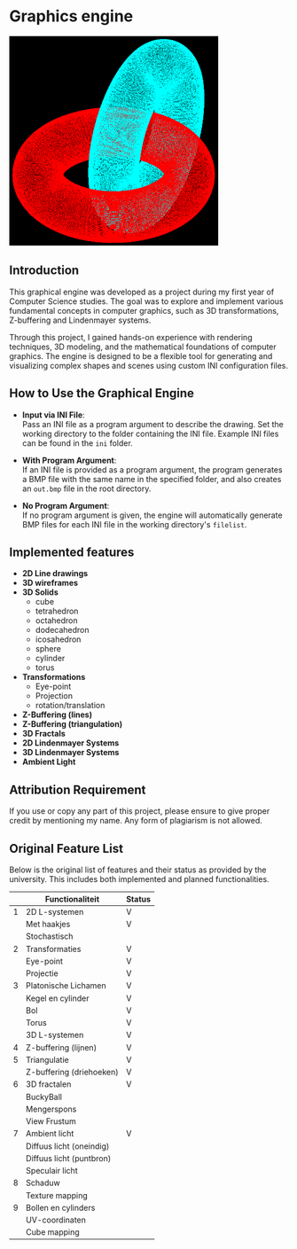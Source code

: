 # Graphics engine

![Donuts](images/donuts.png)

## Introduction

This graphical engine was developed as a project during my first year of Computer Science studies. The goal was to explore 
and implement various fundamental concepts in computer graphics, such as 3D transformations, Z-buffering and Lindenmayer systems.

Through this project, I gained hands-on experience with rendering techniques, 3D modeling, and the mathematical 
foundations of computer graphics. The engine is designed to be a flexible tool for generating and visualizing complex shapes 
and scenes using custom INI configuration files.

## How to Use the Graphical Engine

- **Input via INI File**:  
  Pass an INI file as a program argument to describe the drawing. Set the working directory to the folder containing the INI file. Example INI files can be found in the `ini` folder.

- **With Program Argument**:  
  If an INI file is provided as a program argument, the program generates a BMP file with the same name in the specified folder, and also creates an `out.bmp` file in the root directory.

- **No Program Argument**:  
  If no program argument is given, the engine will automatically generate BMP files for each INI file in the working directory's `filelist`.

## Implemented features


- **2D Line drawings**
- **3D wireframes**
- **3D Solids**
    - cube
    - tetrahedron
    - octahedron
    - dodecahedron
    - icosahedron
    - sphere
    - cylinder
    - torus
- **Transformations**
    - Eye-point
    - Projection
    - rotation/translation
- **Z-Buffering (lines)**
- **Z-Buffering (triangulation)**
- **3D Fractals**
- **2D Lindenmayer Systems**
- **3D Lindenmayer Systems**
- **Ambient Light**



## Attribution Requirement

If you use or copy any part of this project, please ensure to give proper credit by mentioning my name. 
Any form of plagiarism is not allowed.

## Original Feature List

Below is the original list of features and their status as provided by the university. This includes both implemented and planned functionalities.

|   | Functionaliteit      | Status |
|---|---------------------------|--------|
| 1 | 2D L-systemen             | V      |
|   | Met haakjes               | V      |
|   | Stochastisch              |        |
| 2 | Transformaties            | V      |
|   | Eye-point                 | V      |
|   | Projectie                 | V      |
| 3 | Platonische Lichamen      | V      |
|   | Kegel en cylinder         | V      |
|   | Bol                       | V      |
|   | Torus                     | V      |
|   | 3D L-systemen             | V      |
| 4 | Z-buffering (lijnen)      | V      |
| 5 | Triangulatie              | V      |
|   | Z-buffering (driehoeken)  | V      |
| 6 | 3D fractalen              | V      |
|   | BuckyBall                 |        |
|   | Mengerspons               |        |
|   | View Frustum              |        |
| 7 | Ambient licht             | V      |
|   | Diffuus licht (oneindig)  |        |
|   | Diffuus licht (puntbron)  |        |
|   | Speculair licht           |        |
| 8 | Schaduw                   |        |
|   | Texture mapping           |        |
| 9 | Bollen en cylinders       |        |
|   | UV-coordinaten            |        |
|   | Cube mapping              |        |

